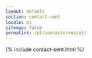 ```yaml
---
layout: default
section: contact-sent
locale: pt
sitemap: false
permalink: /pt/contacte/enviat/
---
```


{% include contact-sent.html %}
